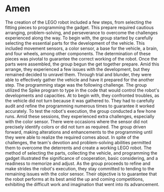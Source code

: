 # Amen
The creation of the LEGO robot included a few steps, from selecting the fitting pieces to programming the gadget. This prepare required cautious arranging, problem-solving, and perseverance to overcome the challenges experienced along the way.
To begin with, the group started by carefully selecting the essential parts for the development of the vehicle. This included movement sensors, a color sensor, a base for the vehicle, a brain, and four wheels, among other components. The determination of these pieces was pivotal to guarantee the correct working of the robot.
Once the parts were assembled, the group begun the get together prepare. Amid this arrange, they experienced a few issues with the development, but they remained decided to unravel them. Through trial and blunder, they were able to effectively gather the vehicle and have it prepared for the another step.
The programming stage was the following challenge. The group utilized the Spike program to type in the code that would control the robot's developments and capacities. At to begin with, they confronted troubles, as the vehicle did not turn because it was gathered to. They had to carefully audit and refine the programming numerous times to guarantee it worked accurately.
To test the robot's execution, the group conducted a few hone runs. Amid these sessions, they experienced extra challenges, especially with the color sensor. There were occasions where the sensor did not precisely identify colors or did not turn as required. The group driven forward, making alterations and enhancements to the programming until they were able to realize the required comes about.
In spite of the challenges, the team's devotion and problem-solving abilities permitted them to overcome the deterrents and create a working LEGO robot. The method of selecting the parts, collecting the vehicle, and programming the gadget illustrated the significance of cooperation, basic considering, and a readiness to memorize and adjust.
As the group proceeds to refine and make strides the robot's execution, they stay committed to tending to the remaining issues with the color sensor. Their objective is to guarantee that the robot performs at its best amid the up and coming competitions, exhibiting the difficult work and imagination that went into its advancement. 

